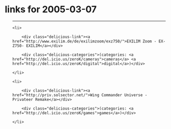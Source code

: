# links for 2005-03-07

<ul class="delicious">

-------------------------------

	<li>

		<div class="delicious-link"><a href="http://www.exilim.de/de/exilimzoom/exz750/">EXILIM Zoom - EX-Z750- EXILIM</a></div>

		<div class="delicious-categories">(categories: <a href="http://del.icio.us/zeroK/cameras">cameras</a> <a href="http://del.icio.us/zeroK/digital">digital</a>)</div>

	</li>

	<li>

		<div class="delicious-link"><a href="http://priv.solsector.net/">Wing Commander Universe - Privateer Remake</a></div>

		<div class="delicious-categories">(categories: <a href="http://del.icio.us/zeroK/games">games</a>)</div>

	</li>

</ul>